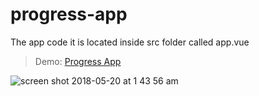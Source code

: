 # progress-app
The app code it is located inside src folder called app.vue

> Demo: [Progress App](https://progress.bryanenid.net/ "Progress App ")

![screen shot 2018-05-20 at 1 43 56 am](https://user-images.githubusercontent.com/30734480/40276112-54fc6142-5bcf-11e8-992a-75008d8626ab.png)
